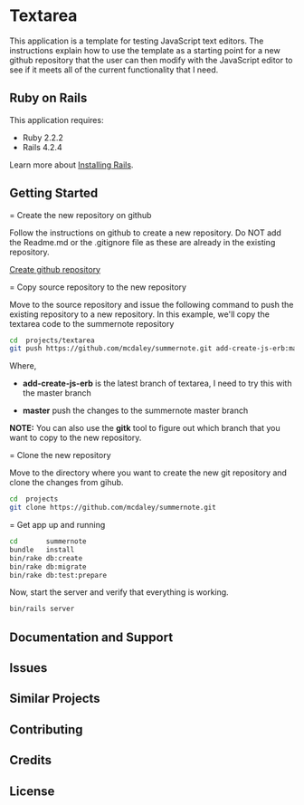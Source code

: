 Textarea
================

This application is a template for testing JavaScript text editors. The
instructions explain how to use the template as a starting point for a 
new github repository that the user can then modify with the JavaScript
editor to see if it meets all of the current functionality that I need.

Ruby on Rails
-------------

This application requires:

- Ruby 2.2.2
- Rails 4.2.4

Learn more about [Installing Rails](http://railsapps.github.io/installing-rails.html).

Getting Started
---------------

= Create the new repository on github

Follow the instructions on github to create a new repository. Do NOT add the Readme.md
or the .gitignore file as these are already in the existing repository.

[Create github repository](https://help.github.com/articles/creating-a-new-repository/)

= Copy source repository to the new repository

Move to the source repository and issue the following command to push the existing
repository to a new repository. In this example, we'll copy the textarea code
to the summernote repository

```bash
cd  projects/textarea
git push https://github.com/mcdaley/summernote.git add-create-js-erb:master
```

Where,

* **add-create-js-erb** is the latest branch of textarea, I need to try this with the master branch

* **master** push the changes to the summernote master branch

**NOTE:** You can also use the **gitk** tool to figure out which branch that you want to
copy to the new repository.

= Clone the new repository

Move to the directory where you want to create the new git repository and clone the 
changes from gihub.

```bash
cd  projects
git clone https://github.com/mcdaley/summernote.git
```

= Get app up and running

```bash
cd       summernote
bundle   install
bin/rake db:create
bin/rake db:migrate
bin/rake db:test:prepare
```

Now, start the server and verify that everything is working.

```bash
bin/rails server
```




Documentation and Support
-------------------------

Issues
-------------

Similar Projects
----------------

Contributing
------------

Credits
-------

License
-------
